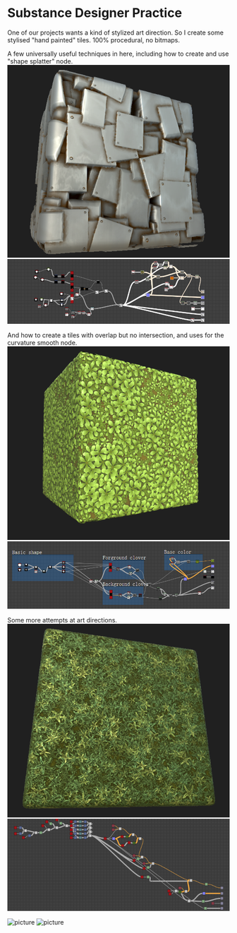 # Substance Designer Practice

One of our projects wants a kind of stylized art direction. So I create some stylised "hand painted" tiles.
100% procedural, no bitmaps.

A few universally useful techniques in here, including how to create and use "shape splatter" node.
![picture](/ReadMe/stylized_metal_plate_0.png)
![picture](/ReadMe/stylized_metal_plate_1.png)

And how to create a tiles with overlap but no intersection, and uses for the curvature smooth node.
![picture](/ReadMe/stylized_clover_0.png)
![picture](/ReadMe/stylized_clover_1.png)

Some more attempts at art directions.
![picture](/ReadMe/grass_0.png)
![picture](/ReadMe/grass_1.png)

![picture](/ReadMe/ice_0.png)
![picture](/ReadMe/ice_1.png)


